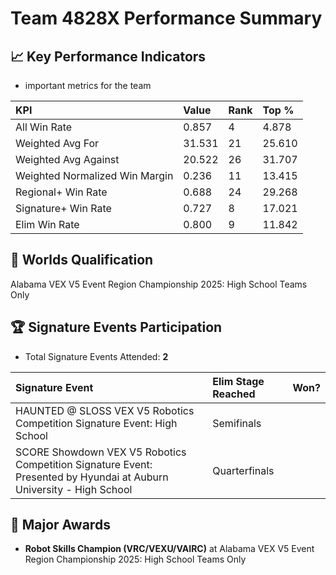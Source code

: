 # Team 4828X Performance Summary

## 📈 Key Performance Indicators
- important metrics for the team

| KPI | Value | Rank | Top % |
|:---|:-----|:----|:-----|
| All Win Rate | 0.857 | 4 | 4.878 |
| Weighted Avg For | 31.531 | 21 | 25.610 |
| Weighted Avg Against | 20.522 | 26 | 31.707 |
| Weighted Normalized Win Margin | 0.236 | 11 | 13.415 |
| Regional+ Win Rate | 0.688 | 24 | 29.268 |
| Signature+ Win Rate | 0.727 | 8 | 17.021 |
| Elim Win Rate | 0.800 | 9 | 11.842 |


## 🎯 Worlds Qualification
Alabama VEX V5 Event Region Championship 2025: High School Teams Only

## 🏆 Signature Events Participation
- Total Signature Events Attended: **2**

| Signature Event | Elim Stage Reached | Won? |
|:----------------|:-------------------|:----|
| HAUNTED @ SLOSS VEX V5 Robotics Competition Signature Event: High School | Semifinals |  |
| SCORE Showdown VEX V5 Robotics Competition Signature Event: Presented by Hyundai at Auburn University - High School | Quarterfinals |  |


## 🥇 Major Awards
- **Robot Skills Champion (VRC/VEXU/VAIRC)** at Alabama VEX V5 Event Region Championship 2025: High School Teams Only


